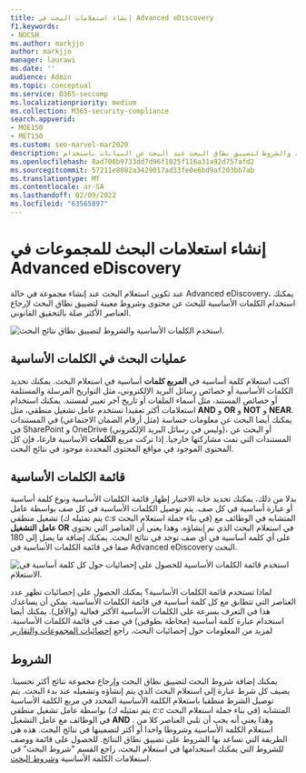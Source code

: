 ```yaml
---
title: إنشاء استعلامات البحث في Advanced eDiscovery
f1.keywords:
- NOCSH
ms.author: markjjo
author: markjjo
manager: laurawi
ms.date: ''
audience: Admin
ms.topic: conceptual
ms.service: O365-seccomp
ms.localizationpriority: medium
ms.collection: M365-security-compliance
search.appverid:
- MOE150
- MET150
ms.custom: seo-marvel-mar2020
description: استخدم الكلمات الأساسية والشروط لتضييق نطاق البحث عند البحث عن البيانات باستخدام Advanced eDiscovery في Microsoft 365.
ms.openlocfilehash: 8ad708b9733dd7d96f1025f116a31a92d757afd2
ms.sourcegitcommit: 57211e8082a3429017ad33fe0e6bd9af203bb7ab
ms.translationtype: MT
ms.contentlocale: ar-SA
ms.lasthandoff: 02/09/2022
ms.locfileid: "63565897"
---
```

# <a name="build-search-queries-for-collections-in-advanced-ediscovery"></a>إنشاء استعلامات البحث للمجموعات في Advanced eDiscovery

عند تكوين استعلام البحث عند إنشاء مجموعة في [](collections-overview.md) حالة Advanced eDiscovery، يمكنك استخدام الكلمات الأساسية للبحث عن محتوى وشروط معينة لتضييق نطاق البحث لإرجاع العناصر الأكثر صلة بالتحقيق القانوني.

![استخدم الكلمات الأساسية والشروط لتضييق نطاق نتائج البحث.](../media/SearchQueryBox.png)

## <a name="keyword-searches"></a>عمليات البحث في الكلمات الأساسية

اكتب استعلام كلمة أساسية في **المربع كلمات** أساسية في استعلام البحث. يمكنك تحديد الكلمات الأساسية أو خصائص رسائل البريد الإلكتروني، مثل التواريخ المرسلة والمستلمة أو خصائص المستند، مثل أسماء الملفات أو تاريخ آخر تغيير لمستند. يمكنك استخدام استعلامات أكثر تعقيدا تستخدم عامل تشغيل منطقي، مثل **AND** و **OR** و **NOT** و **NEAR**. يمكنك أيضا البحث عن معلومات حساسة (مثل أرقام الضمان الاجتماعي) في المستندات في SharePoint و OneDrive (وليس في رسائل البريد الإلكتروني)، أو البحث عن المستندات التي تمت مشاركتها خارجيا. إذا تركت مربع **الكلمات** الأساسية فارغا، فإن كل المحتوى الموجود في مواقع المحتوى المحددة موجود في نتائج البحث.

## <a name="keyword-list"></a>قائمة الكلمات الأساسية

بدلا من ذلك، يمكنك تحديد خانة الاختيار إظهار قائمة الكلمات الأساسية ونوع كلمة أساسية أو عبارة أساسية في كل صف. يتم توصيل الكلمات الأساسية في كل صف بواسطة عامل تشغيل منطقي (يتم تمثيله ك *c:s* في بناء جملة استعلام البحث) المتشابه في الوظائف مع **عامل التشغيل OR** في استعلام البحث الذي تم إنشاؤه. وهذا يعني أن العناصر التي تحتوي على أي كلمة أساسية في أي صف توجد في نتائج البحث. يمكنك إضافة ما يصل إلى 180 صفا في قائمة الكلمات الأساسية في Advanced eDiscovery البحث.

![استخدم قائمة الكلمات الأساسية للحصول على إحصائيات حول كل كلمة أساسية في الاستعلام.](../media/KeywordListSearch.png)

لماذا تستخدم قائمة الكلمات الأساسية؟ يمكنك الحصول على إحصائيات تظهر عدد العناصر التي تتطابق مع كل كلمة أساسية في قائمة الكلمات الأساسية. يمكن أن يساعدك هذا في التعرف بسرعة على الكلمات الأساسية الأكثر فعالية (والأقل). يمكنك أيضا استخدام عبارة كلمة أساسية (محاطة بطوقين) في صف في قائمة الكلمات الأساسية. لمزيد من المعلومات حول إحصائيات البحث، راجع [إحصائيات المجموعات والتقارير](collection-statistics-reports.md)

## <a name="conditions"></a>الشروط

يمكنك إضافة شروط البحث لتضييق نطاق البحث وإرجاع مجموعة نتائج أكثر تحسينا. يضيف كل شرط عبارة إلى استعلام البحث الذي يتم إنشاؤه وتشغيله عند بدء البحث. يتم توصيل الشرط منطقيا باستعلام الكلمة الأساسية المحدد في مربع الكلمة الأساسية بواسطة عامل تشغيل منطقي (يتم تمثيله ك *c:c* في بناء جملة استعلام البحث) المتشابه في الوظائف مع عامل التشغيل **AND** . وهذا يعني أنه يجب أن تلبي العناصر كلا من استعلام الكلمة الأساسية وشروطا واحدا أو أكثر لتضمينها في نتائج البحث. هذه هي الطريقة التي تساعد بها الشروط على تضييق نطاق النتائج. للحصول على قائمة ووصف للشروط التي يمكنك استخدامها في استعلام البحث، راجع القسم "شروط البحث" في استعلامات الكلمة الأساسية [وشروط البحث](keyword-queries-and-search-conditions.md#search-conditions).

